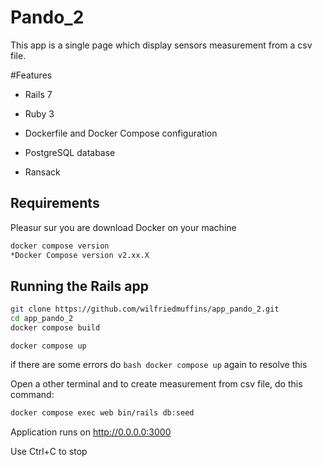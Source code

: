# Pando_2 

This app is a single page which display sensors measurement from a csv file. 

#Features

* Rails 7

* Ruby 3

* Dockerfile and Docker Compose configuration

* PostgreSQL database

* Ransack

## Requirements

Pleasur sur you are download Docker on your machine

```bash
docker compose version
*Docker Compose version v2.xx.X
```


## Running the Rails app

```bash
git clone https://github.com/wilfriedmuffins/app_pando_2.git
cd app_pando_2
docker compose build
```

```bach
docker compose up
```
if there are some errors do ```bash docker compose up``` again to resolve this

Open a other terminal and to create measurement from csv file, do this command:

```bash
docker compose exec web bin/rails db:seed
``` 

Application runs on http://0.0.0.0:3000

Use Ctrl+C to stop


